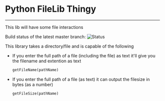 # Python FileLib Thingy
<hr>

This lib will have some file interactions

Build status of the latest master branch:
![Status](https://travis-ci.org/jayyyin/python-filelib-thingy.svg?branch=master)

This library takes a directory/file and is capable of the following
* If you enter the full path of a file (including the file) as text it'll give you the filename and extention as text
  ```python 
  getFileName(pathName)
  ```
* If you enter the full path of a file (as text) it can output the filesize in bytes (as a number)
  ```python
  getFileSize(pathName)
  ```
